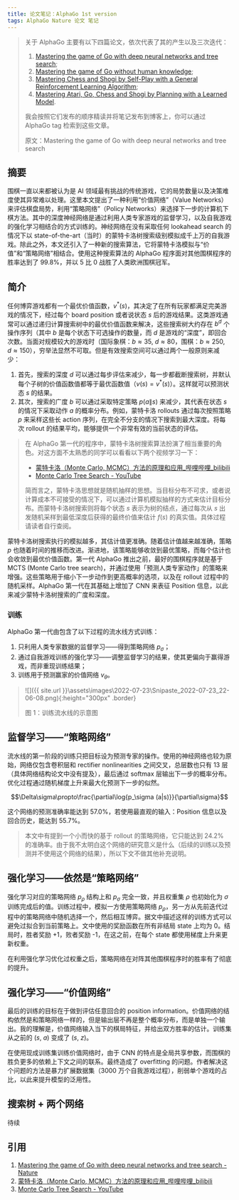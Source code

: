 ```yaml
---
title: 论文笔记：AlphaGo 1st version
tags: AlphaGo Nature 论文 笔记
---
```


> 关于 AlphaGo 主要有以下四篇论文，依次代表了其的产生以及三次迭代：
>
> 1. [Mastering the game of Go with deep neural networks and tree search](https://www.nature.com/articles/nature16961);
> 2. [Mastering the game of Go without human knowledge](https://www.nature.com/articles/nature24270);
> 3. [Mastering Chess and Shogi by Self-Play with a General Reinforcement Learning Algorithm](https://arxiv.org/abs/1712.01815);
> 4. [Mastering Atari, Go, Chess and Shogi by Planning with a Learned Model](https://arxiv.org/abs/1911.08265).
>
> 我会按照它们发布的顺序精读并将笔记发布到博客上，你可以通过 AlphaGo tag 检索到这些文章。
>
> 原文：Mastering the game of Go with deep neural networks and tree search

## 摘要

围棋一直以来都被认为是 AI 领域最有挑战的传统游戏，它的局势数量以及决策难度使其异常难以处理。这里本文提出了一种利用“价值网络”（Value Networks）来评估棋盘局势，利用“策略网络”（Policy Networks）来选择下一步的计算机下棋方法。其中的深度神经网络是通过利用人类专家游戏的监督学习，以及自我游戏的强化学习相结合的方式训练的。神经网络在没有采取任何 lookahead search 的情况下以 state-of-the-art（当时）的蒙特卡洛树搜索级别模拟成千上万的自我游戏。除此之外，本文还引入了一种新的搜索算法，它将蒙特卡洛模拟与“价值”和“策略网络”相结合。使用这种搜索算法的 AlphaGo 程序面对其他围棋程序的胜率达到了 99.8%，并以 5 比 0 战胜了人类欧洲围棋冠军。

<!--more-->

## 简介

任何博弈游戏都有一个最优价值函数，$v^*(s)$，其决定了在所有玩家都满足完美游戏的情况下，经过每个 board position 或者说状态 $s$ 后的游戏结果。这类游戏通常可以通过递归计算搜索树中的最优价值函数来解决，这些搜索树大约存在 $b^d$ 个操作序列（其中 $b$ 是每个状态下可选操作的数量，而 $d$ 是游戏的“深度”，即回合次数。当面对规模较大的游戏时（国际象棋：$b≈35$, $d≈80$，围棋：$b≈250$, $d≈150$），穷举法显然不可取。但是有效搜索空间可以通过两个一般原则来减少：

1. 首先，搜索的深度 $d$ 可以通过每步评估来减少，每一步都截断搜索树，并默认每个子树的价值函数值都等于最优函数值（$v(s)=v^*(s)$）。这样就可以预测状态 $s$ 的结果。
2. 其次，搜索的广度 $b$ 可以通过采取特定策略 $p(a\|s)$ 来减少，其代表在状态 $s$ 的情况下采取动作 $a$ 的概率分布。例如，蒙特卡洛 rollouts 通过每次按照策略 $p$ 来采样这些长 action 序列，在完全不分支的情况下搜索到最大深度。将每次 rollout 的结果平均，能够提供一个非常有效的当前状态的评估。

> 在 AlphaGo 第一代的程序中，蒙特卡洛树搜索算法扮演了相当重要的角色。对这方面不太熟悉的同学可以看看以下两个视频学习一下：
>
> - [蒙特卡洛（Monte Carlo, MCMC）方法的原理和应用_哔哩哔哩_bilibili](https://www.bilibili.com/video/BV17D4y1o7J2?spm_id_from=333.337.search-card.all.click&vd_source=f30820c70ea5bafca32297b879508ee9)
> - [Monte Carlo Tree Search - YouTube](https://www.youtube.com/watch?v=UXW2yZndl7U&t=240s)
>
> 简而言之，蒙特卡洛思想就是随机抽样的思想。当目标分布不可求，或者说计算成本不可接受的情况下，可以通过计算机模拟抽样的方式来估计目标分布。而蒙特卡洛树搜索则将每个状态 $s$ 表示为树的结点，通过每次从 $s$ 出发随机采样到最低深度后获得的最终价值来估计 $f(s)$ 的真实值。具体过程请读者自行查阅。

蒙特卡洛树搜索执行的模拟越多，其估计值更准确。随着估计值越来越准确，策略 $p$ 也随着时间的推移而改进。渐进地，该策略能够收敛到最优策略，而每个估计也会收敛到最优价值函数。第一代 AlphaGo 推出之前，最好的围棋程序就是基于 MCTS (Monte Carlo tree search)，并通过使用「预测人类专家动作」的策略来增强。这些策略用于缩小下一步动作到更高概率的选项，以及在 rollout 过程中的随机采样。AlphaGo 第一代在其基础上增加了 CNN 来表征 Position 信息，以此来减少蒙特卡洛树搜索的广度和深度。

### 训练

AlphaGo 第一代由包含了以下过程的流水线方式训练：

1. 只利用人类专家数据的监督学习——得到策略网络 $p_\sigma$；
2. 通过自我游戏训练的强化学习——调整监督学习的结果，使其更偏向于赢得游戏，而非重现训练结果；
3. 训练用于预测赢家的价值网络 $v_\theta$。

> ![]({{ site.url }}\assets\images\2022-07-23\Snipaste_2022-07-23_22-06-08.png){:height="300px" .border}
>
> 图 1：训练流水线的示意图


## 监督学习——“策略网络”

流水线的第一阶段的训练只把目标设为预测专家的操作。使用的神经网络也较为原始，网络仅包含卷积层和 rectifier nonlinearities 之间交叉，总层数也只有 13 层（具体网络结构论文中没有提及），最后通过 softmax 层输出下一步的概率分布。优化过程通过随机梯度上升来最大化预测下一步的似然。

$$\Delta\sigma\propto\frac{\partial\log{p_\sigma (a|s)}}{\partial\sigma}$$

这个网络的预测准确率能达到 57.0%，若使用最直观的输入：Position 信息以及回合历史，能达到 55.7%。

> 本文中有提到一个小而快的基于 rollout 的策略网络，它只能达到 24.2% 的准确率。由于我不太明白这个网络的研究意义是什么（后续的训练以及预测并不使用这个网络的结果），所以下文不做其他补充说明。

## 强化学习——依然是“策略网络”

强化学习对应的策略网络 $p_\rho$ 结构上和 $p_\sigma$ 完全一致，并且权重集 $\rho$ 也初始化为 $\sigma$ 训练完成后的值。训练过程中，模拟一方使用策略网络 $p_\rho$，另一方从先前迭代过程中的策略网络中随机选择一个，然后相互博弈。据文中描述这样的训练方式可以避免过拟合到当前策略上。文中使用的奖励函数在所有非结局 state 上均为 0。结局时，胜者奖励 +1，败者奖励 -1，在这之前，在每个 state 都使用梯度上升来更新权重。

在利用强化学习优化过权重之后，策略网络在对阵其他围棋程序时的胜率有了彻底的提升。

## 强化学习——“价值网络”

最后的训练的目标在于做到评估任意回合的 position information。价值网络的结构依然是和策略网络一样的，但是输出层不再是整个概率分布，而是单独一个输出。我的理解是，价值网络输入当下的棋局特征，并给出双方胜率的估计。训练集从之前的 $(s,\ a)$ 变成了 $(s,\ z)$。

在使用现成训练集训练价值网络时，由于 CNN 的特点是全局共享参数，而围棋的胜负更多的依赖上下文之间的联系。最终造成了 overfitting 的问题。作者解决这个问题的方法是暴力扩展数据集（3000 万个自我游戏过程），削弱单个游戏的占比，以此来提升模型的泛用性。

## 搜索树 + 两个网络

待续

## 引用

1. [Mastering the game of Go with deep neural networks and tree search - Nature](https://www.nature.com/articles/nature16961)
2. [蒙特卡洛（Monte Carlo, MCMC）方法的原理和应用_哔哩哔哩_bilibili](https://www.bilibili.com/video/BV17D4y1o7J2?spm_id_from=333.337.search-card.all.click&vd_source=f30820c70ea5bafca32297b879508ee9)
3. [Monte Carlo Tree Search - YouTube](https://www.youtube.com/watch?v=UXW2yZndl7U&t=240s)











